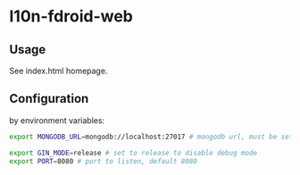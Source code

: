 # l10n-fdroid-web

## Usage

See index.html homepage.

## Configuration

by environment variables:

```bash
export MONGODB_URL=mongodb://localhost:27017 # mongodb url, must be set

export GIN_MODE=release # set to release to disable debug mode
export PORT=8080 # port to listen, default 8080
```